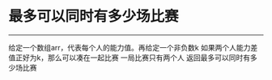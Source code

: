 # 最多可以同时有多少场比赛

---

给定一个数组arr，代表每个人的能力值。再给定一个非负数k
如果两个人能力差值正好为k，那么可以凑在一起比赛
一局比赛只有两个人
返回最多可以同时有多少场比赛
